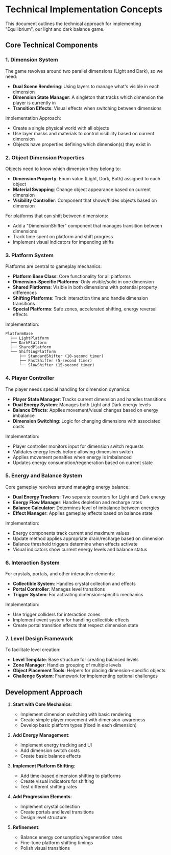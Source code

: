 # Technical Implementation Concepts

This document outlines the technical approach for implementing "Equilibrium", our light and dark balance game.

## Core Technical Components

### 1. Dimension System

The game revolves around two parallel dimensions (Light and Dark), so we need:

- **Dual Scene Rendering**: Using layers to manage what's visible in each dimension
- **Dimension State Manager**: A singleton that tracks which dimension the player is currently in
- **Transition Effects**: Visual effects when switching between dimensions

Implementation Approach:

- Create a single physical world with all objects
- Use layer masks and materials to control visibility based on current dimension
- Objects have properties defining which dimension(s) they exist in

### 2. Object Dimension Properties

Objects need to know which dimension they belong to:

- **Dimension Property**: Enum value (Light, Dark, Both) assigned to each object
- **Material Swapping**: Change object appearance based on current dimension
- **Visibility Controller**: Component that shows/hides objects based on dimension

For platforms that can shift between dimensions:

- Add a "DimensionShifter" component that manages transition between dimensions
- Track time spent on platform and shift progress
- Implement visual indicators for impending shifts

### 3. Platform System

Platforms are central to gameplay mechanics:

- **Platform Base Class**: Core functionality for all platforms
- **Dimension-Specific Platforms**: Only visible/solid in one dimension
- **Shared Platforms**: Visible in both dimensions with potential property differences
- **Shifting Platforms**: Track interaction time and handle dimension transitions
- **Special Platforms**: Safe zones, accelerated shifting, energy reversal effects

Implementation:

```
PlatformBase
  ├── LightPlatform
  ├── DarkPlatform
  ├── SharedPlatform
  └── ShiftingPlatform
      ├── StandardShifter (10-second timer)
      ├── FastShifter (5-second timer)
      └── SlowShifter (15-second timer)
```

### 4. Player Controller

The player needs special handling for dimension dynamics:

- **Player State Manager**: Tracks current dimension and handles transitions
- **Dual Energy System**: Manages both Light and Dark energy levels
- **Balance Effects**: Applies movement/visual changes based on energy imbalance
- **Dimension Switching**: Logic for changing dimensions with associated costs

Implementation:

- Player controller monitors input for dimension switch requests
- Validates energy levels before allowing dimension switch
- Applies movement penalties when energy is imbalanced
- Updates energy consumption/regeneration based on current state

### 5. Energy and Balance System

Core gameplay revolves around managing energy balance:

- **Dual Energy Trackers**: Two separate counters for Light and Dark energy
- **Energy Flow Manager**: Handles depletion and recharge rates
- **Balance Calculator**: Determines level of imbalance between energies
- **Effect Manager**: Applies gameplay effects based on balance state

Implementation:

- Energy components track current and maximum values
- Update method applies appropriate drain/recharge based on dimension
- Balance threshold triggers determine when effects activate
- Visual indicators show current energy levels and balance status

### 6. Interaction System

For crystals, portals, and other interactive elements:

- **Collectible System**: Handles crystal collection and effects
- **Portal Controller**: Manages level transitions
- **Trigger System**: For activating dimension-specific mechanics

Implementation:

- Use trigger colliders for interaction zones
- Implement event system for handling collectible effects
- Create portal transition effects that respect dimension state

### 7. Level Design Framework

To facilitate level creation:

- **Level Template**: Base structure for creating balanced levels
- **Zone Manager**: Handles grouping of multiple levels
- **Object Placement Tools**: Helpers for placing dimension-specific objects
- **Challenge System**: Framework for implementing optional challenges

## Development Approach

1. **Start with Core Mechanics**:
   - Implement dimension switching with basic rendering
   - Create simple player movement with dimension-awareness
   - Develop basic platform types (fixed in each dimension)

2. **Add Energy Management**:
   - Implement energy tracking and UI
   - Add dimension switch costs
   - Create basic balance effects

3. **Implement Platform Shifting**:
   - Add time-based dimension shifting to platforms
   - Create visual indicators for shifting
   - Test different shifting rates

4. **Add Progression Elements**:
   - Implement crystal collection
   - Create portals and level transitions
   - Design level structure

5. **Refinement**:
   - Balance energy consumption/regeneration rates
   - Fine-tune platform shifting timings
   - Polish visual transitions
